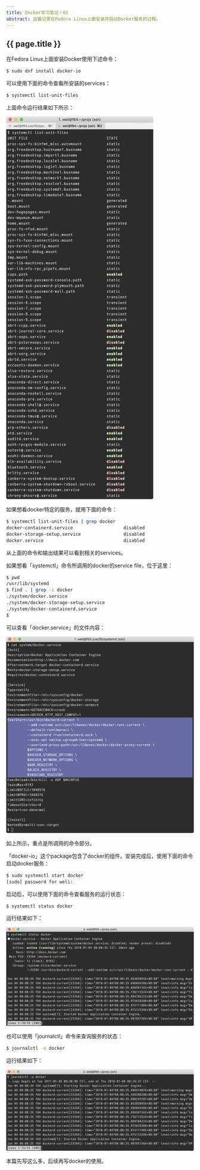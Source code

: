 ```yaml
---
title: Docker学习笔记・01
abstract: 这篇记录在Fedora Linux上面安装并启动Docker服务的过程。
---
```


## {{ page.title }}

在Fedora Linux上面安装Docker使用下述命令：

```bash
$ sudo dnf install docker-io
```

可以使用下面的命令查看所安装的services：

```bash
$ systemctl list-unit-files
```

上面命令运行结果如下所示：

![](https://raw.githubusercontent.com/liweinan/blogpicbackup/master/data/iTerm2ScreenSnapz000.png)

如果想看docker特定的服务，就用下面的命令：

```bash
$ systemctl list-unit-files | grep docker
docker-containerd.service                   disabled
docker-storage-setup.service                disabled
docker.service                              disabled
```

从上面的命令和输出结果可以看到相关的services。

如果想看「systemctl」命令所调用的docker的service file，位于这里：

```bash
$ pwd
/usr/lib/systemd
$ find . | grep -i docker
./system/docker.service
./system/docker-storage-setup.service
./system/docker-containerd.service
$
```

可以查看「docker.service」的文件内容：

![](https://raw.githubusercontent.com/liweinan/blogpicbackup/master/data/iTerm2ScreenSnapz011.png)

如上所示，重点是所调用的命令部分。

「docker-io」这个package包含了docker的组件。安装完成后，使用下面的命令启动docker服务：

```bash
$ sudo systemctl start docker
[sudo] password for weli:
```

启动后，可以使用下面的命令查看服务的运行状态：

```bash
$ systemctl status docker
```

运行结果如下：

![](https://raw.githubusercontent.com/liweinan/blogpicbackup/master/data/iTerm2ScreenSnapz010.png)

也可以使用「journalctl」命令来查询服务的状态：

```bash
$ journalctl -u docker
```

运行结果如下：

![](https://raw.githubusercontent.com/liweinan/blogpicbackup/master/data/iTerm2ScreenSnapz009.png)

本篇先写这么多，后续再写docker的使用。








